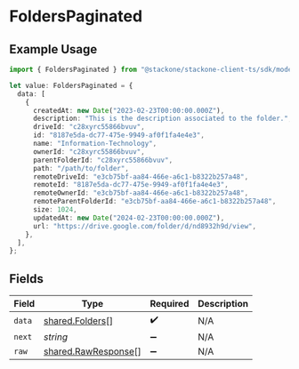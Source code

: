 # FoldersPaginated

## Example Usage

```typescript
import { FoldersPaginated } from "@stackone/stackone-client-ts/sdk/models/shared";

let value: FoldersPaginated = {
  data: [
    {
      createdAt: new Date("2023-02-23T00:00:00.000Z"),
      description: "This is the description associated to the folder.",
      driveId: "c28xyrc55866bvuv",
      id: "8187e5da-dc77-475e-9949-af0f1fa4e4e3",
      name: "Information-Technology",
      ownerId: "c28xyrc55866bvuv",
      parentFolderId: "c28xyrc55866bvuv",
      path: "/path/to/folder",
      remoteDriveId: "e3cb75bf-aa84-466e-a6c1-b8322b257a48",
      remoteId: "8187e5da-dc77-475e-9949-af0f1fa4e4e3",
      remoteOwnerId: "e3cb75bf-aa84-466e-a6c1-b8322b257a48",
      remoteParentFolderId: "e3cb75bf-aa84-466e-a6c1-b8322b257a48",
      size: 1024,
      updatedAt: new Date("2024-02-23T00:00:00.000Z"),
      url: "https://drive.google.com/folder/d/nd8932h9d/view",
    },
  ],
};
```

## Fields

| Field                                                             | Type                                                              | Required                                                          | Description                                                       |
| ----------------------------------------------------------------- | ----------------------------------------------------------------- | ----------------------------------------------------------------- | ----------------------------------------------------------------- |
| `data`                                                            | [shared.Folders](../../../sdk/models/shared/folders.md)[]         | :heavy_check_mark:                                                | N/A                                                               |
| `next`                                                            | *string*                                                          | :heavy_minus_sign:                                                | N/A                                                               |
| `raw`                                                             | [shared.RawResponse](../../../sdk/models/shared/rawresponse.md)[] | :heavy_minus_sign:                                                | N/A                                                               |